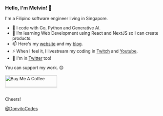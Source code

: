 ### Hello, I'm Melvin! 👋

I'm a Filipino software engineer living in Singapore. 

- 🔭 I code with Go, Python and Generative AI. 
- 🌱 I’m learning Web Development using React and NextJS so I can create products.
- 📫 Here's my [website](donvitocodes.com) and my [blog](blog.donvitocodes.com).
- ⚡ When I feel it, I livestream my coding in [Twitch](twitch.tv/donvitocodes) and [Youtube](youtube.com/donvitocodes).
- 💬 I'm in [Twitter](x.com/donvito) too!

You can support my work. 😊 <br/><br/>
<a href="https://www.buymeacoffee.com/donvitocodes" target="_blank"><img src="https://cdn.buymeacoffee.com/buttons/v2/default-yellow.png" alt="Buy Me A Coffee" style="height: 38px !important;width: 170px !important;box-shadow: 0px 3px 2px 0px rgba(190, 190, 190, 0.5) !important;-webkit-box-shadow: 0px 3px 2px 0px rgba(190, 190, 190, 0.5) !important;" ></a><br/><br/>

Cheers!

[@DonvitoCodes](donvitocodes.com)

<!--
**donvito/donvito** is a ✨ _special_ ✨ repository because its `README.md` (this file) appears on your GitHub profile.

Here are some ideas to get you started:

- 🔭 I’m currently working on ...
- 🌱 I’m currently learning ...
- 👯 I’m looking to collaborate on ...
- 🤔 I’m looking for help with ...
- 💬 Ask me about ...
- 📫 How to reach me: ...
- 😄 Pronouns: ...
- ⚡ Fun fact: ...
-->
